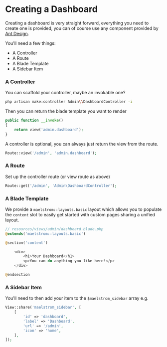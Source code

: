 # Creating a Dashboard

Creating a dashboard is very straight forward, everything you need to create one is provided, you can of course use any component provided by [Ant Design](https://ant.design/components/statistic/).

You'll need a few things:

- A Controller 
- A Route
- A Blade Template
- A Sidebar Item

### A Controller

You can scaffold your controller, maybe an invokable one?

```sh
php artisan make:controller Admin\\DashboardController -i
```

Then you can return the blade template you want to render

```php
public function __invoke()
{
    return view('admin.dashboard');
}
```

A controller is optional, you can always just return the view from the route.

```php
Route::view('/admin', 'admin.dashboard');
```

### A Route

Set up the controller route (or view route as above)

```php
Route::get('/admin', 'Admin\DashboardController');
```

### A Blade Template

We provide a `maelstrom::layouts.basic` layout which allows you to populate the `content` slot to easily get started with custom pages sharing a unified layout.

```php
// resources/views/admin/dashboard.blade.php
@extends('maelstrom::layouts.basic')

@section('content')

    <div>
        <h1>Your Dashboard</h1>
        <p>You can do anything you like here!</p>
    </div>

@endsection
```

### A Sidebar Item

You'll need to then add your item to the `$maelstrom_sidebar` array e.g.

```php
View::share('maelstrom_sidebar', [
    [
        'id' => 'dashboard',
        'label' => 'Dashboard',
        'url' => '/admin',
        'icon' => 'home',
    ],
]);
```
